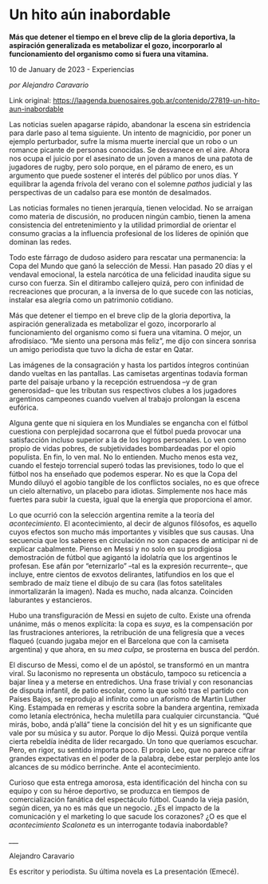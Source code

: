 # Un hito aún inabordable

**Más que detener el tiempo en el breve clip de la gloria deportiva, la aspiración generalizada es metabolizar el gozo, incorporarlo al funcionamiento del organismo como si fuera una vitamina.**

10 de January de 2023 - Experiencias

_por Alejandro Caravario_

Link original: https://laagenda.buenosaires.gob.ar/contenido/27819-un-hito-aun-inabordable



Las noticias suelen apagarse rápido, abandonar la escena sin estridencia para darle paso al tema siguiente. Un intento de magnicidio, por poner un ejemplo perturbador, sufre la misma muerte inercial que un robo o un romance picante de personas conocidas. Se desvanece en el aire. Ahora nos ocupa el juicio por el asesinato de un joven a manos de una patota de jugadores de rugby, pero solo porque, en el páramo de enero, es un argumento que puede sostener el interés del público por unos días. Y equilibrar la agenda frívola del verano con el solemne *pathos* judicial y las perspectivas de un cadalso para ese montón de desalmados.




Las noticias formales no tienen jerarquía, tienen velocidad. No se arraigan como materia de discusión, no producen ningún cambio, tienen la amena consistencia del entretenimiento y la utilidad primordial de orientar el consumo gracias a la influencia profesional de los líderes de opinión que dominan las redes.




Todo este fárrago de dudoso asidero para rescatar una permanencia: la Copa del Mundo que ganó la selección de Messi. Han pasado 20 días y el vendaval emocional, la estela narcótica de una felicidad inaudita sigue su curso con fuerza. Sin el ditirambo callejero quizá, pero con infinidad de recreaciones que procuran, a la inversa de lo que sucede con las noticias, instalar esa alegría como un patrimonio cotidiano.




Más que detener el tiempo en el breve clip de la gloria deportiva, la aspiración generalizada es metabolizar el gozo, incorporarlo al funcionamiento del organismo como si fuera una vitamina. O mejor, un afrodisíaco. “Me siento una persona más feliz”, me dijo con sincera sonrisa un amigo periodista que tuvo la dicha de estar en Qatar.




Las imágenes de la consagración y hasta los partidos íntegros continúan dando vueltas en las pantallas. Las camisetas argentinas todavía forman parte del paisaje urbano y la recepción estruendosa –y de gran generosidad– que les tributan sus respectivos clubes a los jugadores argentinos campeones cuando vuelven al trabajo prolongan la escena eufórica.




Alguna gente que ni siquiera en los Mundiales se engancha con el fútbol cuestiona con perplejidad socarrona que el fútbol pueda provocar una satisfacción incluso superior a la de los logros personales. Lo ven como propio de vidas pobres, de subjetividades bombardeadas por el opio populista. En fin, lo ven mal. No lo entienden. Mucho menos esta vez, cuando el festejo torrencial superó todas las previsiones, todo lo que el fútbol nos ha enseñado que podemos esperar. No es que la Copa del Mundo diluyó el agobio tangible de los conflictos sociales, no es que ofrece un cielo alternativo, un placebo para idiotas. Simplemente nos hace más fuertes para subir la cuesta, igual que la energía que proporciona el amor.




Lo que ocurrió con la selección argentina remite a la teoría del *acontecimiento*. El acontecimiento, al decir de algunos filósofos, es aquello cuyos efectos son mucho más importantes y visibles que sus causas. Una secuencia que los saberes en circulación no son capaces de anticipar ni de explicar cabalmente. Pienso en Messi y no solo en su prodigiosa demostración de fútbol que agigantó la idolatría que los argentinos le profesan. Ese afán por “eternizarlo” –tal es la expresión recurrente–, que incluye, entre cientos de exvotos delirantes, latifundios en los que el sembrado de maíz tiene el dibujo de su cara (las fotos satelitales inmortalizarán la imagen). Nada es mucho, nada alcanza. Coinciden laburantes y estancieros.




Hubo una transfiguración de Messi en sujeto de culto. Existe una ofrenda unánime, más o menos explícita: la copa es *suya*, es la compensación por las frustraciones anteriores, la retribución de una feligresía que a veces flaqueó (cuando jugaba mejor en el Barcelona que con la camiseta argentina) y que ahora, en su *mea culpa*, se prosterna en busca del perdón.




El discurso de Messi, como el de un apóstol, se transformó en un mantra viral. Su laconismo no representa un obstáculo, tampoco su reticencia a bajar línea y a meterse en entredichos. Una frase trivial y con resonancias de disputa infantil, de patio escolar, como la que soltó tras el partido con Países Bajos, se reprodujo al infinito como un aforismo de Martin Luther King. Estampada en remeras y escrita sobre la bandera argentina, remixada como letanía electrónica, hecha muletilla para cualquier circunstancia. “Qué mirás, bobo, andá p’allá” tiene la concisión del hit y es un significante que vale por su música y su autor. Porque lo dijo Messi. Quizá porque ventila cierta rebeldía inédita de líder recargado. Un tono que queríamos escuchar. Pero, en rigor, su sentido importa poco. El propio Leo, que no parece cifrar grandes expectativas en el poder de la palabra, debe estar perplejo ante los alcances de su módico berrinche. Ante el acontecimiento.




Curioso que esta entrega amorosa, esta identificación del hincha con su equipo y con su héroe deportivo, se produzca en tiempos de comercialización fanática del espectáculo fútbol. Cuando la vieja pasión, según dicen, ya no es más que un negocio. ¿Es el impacto de la comunicación y el marketing lo que sacude los corazones? ¿O es que el *acontecimiento Scaloneta* es un interrogante todavía inabordable?




*\_\_\_*




Alejandro Caravario




Es escritor y periodista. Su última novela es La presentación (Emecé).



